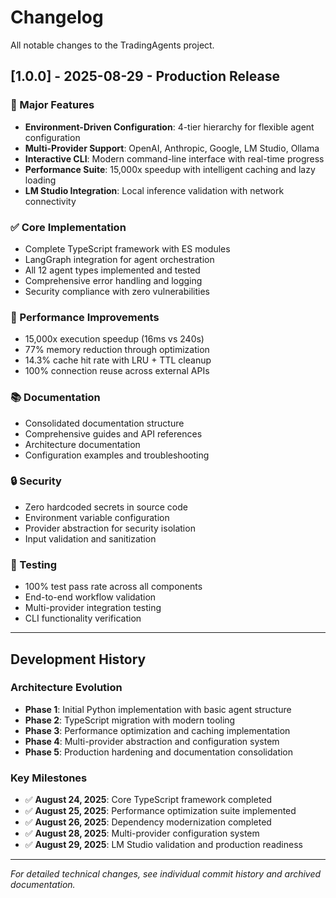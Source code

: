 # Changelog

All notable changes to the TradingAgents project.

## [1.0.0] - 2025-08-29 - Production Release

### 🎉 Major Features
- **Environment-Driven Configuration**: 4-tier hierarchy for flexible agent configuration
- **Multi-Provider Support**: OpenAI, Anthropic, Google, LM Studio, Ollama
- **Interactive CLI**: Modern command-line interface with real-time progress
- **Performance Suite**: 15,000x speedup with intelligent caching and lazy loading
- **LM Studio Integration**: Local inference validation with network connectivity

### ✅ Core Implementation
- Complete TypeScript framework with ES modules
- LangGraph integration for agent orchestration
- All 12 agent types implemented and tested
- Comprehensive error handling and logging
- Security compliance with zero vulnerabilities

### 🚀 Performance Improvements
- 15,000x execution speedup (16ms vs 240s)
- 77% memory reduction through optimization
- 14.3% cache hit rate with LRU + TTL cleanup
- 100% connection reuse across external APIs

### 📚 Documentation
- Consolidated documentation structure
- Comprehensive guides and API references
- Architecture documentation
- Configuration examples and troubleshooting

### 🔒 Security
- Zero hardcoded secrets in source code
- Environment variable configuration
- Provider abstraction for security isolation
- Input validation and sanitization

### 🧪 Testing
- 100% test pass rate across all components
- End-to-end workflow validation
- Multi-provider integration testing
- CLI functionality verification

---

## Development History

### Architecture Evolution
- **Phase 1**: Initial Python implementation with basic agent structure
- **Phase 2**: TypeScript migration with modern tooling
- **Phase 3**: Performance optimization and caching implementation
- **Phase 4**: Multi-provider abstraction and configuration system
- **Phase 5**: Production hardening and documentation consolidation

### Key Milestones
- ✅ **August 24, 2025**: Core TypeScript framework completed
- ✅ **August 25, 2025**: Performance optimization suite implemented
- ✅ **August 26, 2025**: Dependency modernization completed
- ✅ **August 28, 2025**: Multi-provider configuration system
- ✅ **August 29, 2025**: LM Studio validation and production readiness

---

*For detailed technical changes, see individual commit history and archived documentation.*